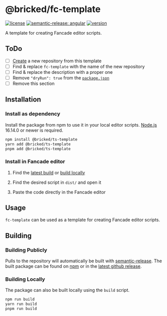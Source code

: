 # @bricked/fc-template

[![license](https://custom-icon-badges.demolab.com/github/license/brycked/fc-template?logo=law)](LICENSE.md)
[![semantic-release: angular](https://img.shields.io/badge/semantic--release-angular-e10079?logo=semantic-release)](https://github.com/semantic-release/semantic-release)
[![version](https://img.shields.io/github/v/release/brycked/fc-template?display_name=tag&logo=github)](package.json)

A template for creating Fancade editor scripts.

## ToDo

- [ ] [Create](https://github.com/brycked/fc-template/generate) a new repository from this template
- [ ] Find & replace `fc-template` with the name of the new repository
- [ ] Find & replace the description with a proper one
- [ ] Remove `"dryRun": true` from the [`package.json`](./package.json)
- [ ] Remove this section

## Installation

### Install as dependency

Install the package from npm to use it in your local editor scripts.
[Node.js](https://nodejs.org/) 16.14.0 or newer is required.

```sh
npm install @bricked/ts-template
yarn add @bricked/ts-template
pnpm add @bricked/ts-template
```

### Install in Fancade editor

1. Find the [latest build](#building-publicly) or [build locally](#building-locally)

2. Find the desired script in `dist/` and open it

3. Paste the code directly in the Fancade editor

## Usage

`fc-template` can be used as a template for creating Fancade editor scripts.

## Building

### Building Publicly

Pulls to the repository will automatically be built with [semantic-release](https://github.com/semantic-release/npm).
The built package can be found on [npm](https://www.npmjs.com/package/@bricked/fc-template?activeTab=code) or in the
[latest github release](https://github.com/brycked/fc-template/releases/latest).

### Building Locally

The package can also be built locally using the `build` script.

```sh
npm run build
yarn run build
pnpm run build
```
